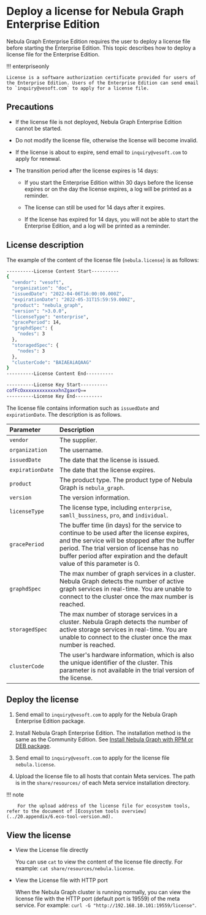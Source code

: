 # Deploy a license for Nebula Graph Enterprise Edition

Nebula Graph Enterprise Edition requires the user to deploy a license file before starting the Enterprise Edition. This topic describes how to deploy a license file for the Enterprise Edition.

!!! enterpriseonly

    License is a software authorization certificate provided for users of the Enterprise Edition. Users of the Enterprise Edition can send email to `inquiry@vesoft.com` to apply for a license file.

## Precautions

- If the license file is not deployed, Nebula Graph Enterprise Edition cannot be started.

- Do not modify the license file, otherwise the license will become invalid.

- If the license is about to expire, send email to `inquiry@vesoft.com` to apply for renewal.

- The transition period after the license expires is 14 days:

  - If you start the Enterprise Edition within 30 days before the license expires or on the day the license expires, a log will be printed as a reminder.

  - The license can still be used for 14 days after it expires.

  - If the license has expired for 14 days, you will not be able to start the Enterprise Edition, and a log will be printed as a reminder.

## License description

The example of the content of the license file (`nebula.license`) is as follows:

```bash
----------License Content Start----------
{
  "vendor": "vesoft",
  "organization": "doc",
  "issuedDate": "2022-04-06T16:00:00.000Z",
  "expirationDate": "2022-05-31T15:59:59.000Z",
  "product": "nebula_graph",
  "version": ">3.0.0",
  "licenseType": "enterprise",
  "gracePeriod": 14,
  "graphdSpec": {
    "nodes": 3
  },
  "storagedSpec": {
    "nodes": 3
  },
  "clusterCode": "BAIAEAiAQAAG"
}
----------License Content End----------

----------License Key Start----------
cofFcOxxxxxxxxxxxxxhnZgaxrQ==
----------License Key End----------
```

The license file contains information such as `issuedDate` and `expirationDate`. The description is as follows.

|Parameter|Description|
|:---|:---|
|`vendor`|The supplier.|
|`organization`|The username.|
|`issuedDate`|The date that the license is issued. |
|`expirationDate`|The date that the license expires.|
|`product`|The product type. The product type of Nebula Graph is `nebula_graph`.|
|`version`|The version information.|
|`licenseType`|The license type, including `enterprise`, `samll_bussiness`, `pro`, and `individual`. |
|`gracePeriod`| The buffer time (in days) for the service to continue to be used after the license expires, and the service will be stopped after the buffer period. The trial version of license has no buffer period after expiration and the default value of this parameter is 0. |
|`graphdSpec`| The max number of graph services in a cluster. Nebula Graph detects the number of active graph services in real-time. You are unable to connect to the cluster once the max number is reached. |
|`storagedSpec`| The max number of storage services in a cluster. Nebula Graph detects the number of active storage services in real-time. You are unable to connect to the cluster once the max number is reached. |
|`clusterCode`| The user's hardware information, which is also the unique identifier of the cluster. This parameter is not available in the trial version of the license. |

## Deploy the license

1. Send email to `inquiry@vesoft.com` to apply for the Nebula Graph Enterprise Edition package.

2. Install Nebula Graph Enterprise Edition. The installation method is the same as the Community Edition. See [Install Nebula Graph with RPM or DEB package](2.compile-and-install-nebula-graph/2.install-nebula-graph-by-rpm-or-deb.md).

3. Send email to `inquiry@vesoft.com` to apply for the license file `nebula.license`.

4. Upload the license file to all hosts that contain Meta services. The path is in the `share/resources/` of each Meta service installation directory.

  !!! note

        For the upload address of the license file for ecosystem tools, refer to the document of [Ecosystem tools overview](../20.appendix/6.eco-tool-version.md).

## View the license

- View the License file directly

  You can use `cat` to view the content of the license file directly. For example: `cat share/resources/nebula.license`.

- View the License file with HTTP port

  When the Nebula Graph cluster is running normally, you can view the license file with the HTTP port (default port is 19559) of the meta service. For example: `curl -G "http://192.168.10.101:19559/license"`.